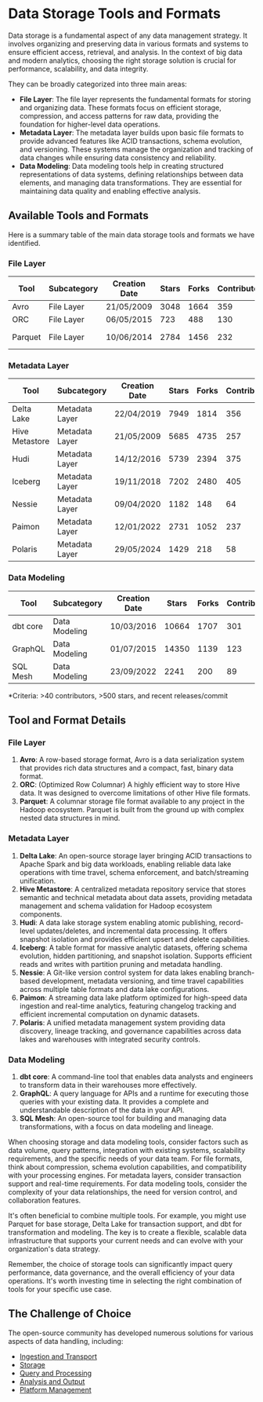 # Data Storage Tools and Formats

Data storage is a fundamental aspect of any data management strategy. It involves organizing and preserving data in various formats and systems to ensure efficient access, retrieval, and analysis. In the context of big data and modern analytics, choosing the right storage solution is crucial for performance, scalability, and data integrity.

They can be broadly categorized into three main areas:
- **File Layer**: The file layer represents the fundamental formats for storing and organizing data. These formats focus on efficient storage, compression, and access patterns for raw data, providing the foundation for higher-level data operations.
- **Metadata Layer**: The metadata layer builds upon basic file formats to provide advanced features like ACID transactions, schema evolution, and versioning. These systems manage the organization and tracking of data changes while ensuring data consistency and reliability.
- **Data Modeling**: Data modeling tools help in creating structured representations of data systems, defining relationships between data elements, and managing data transformations. They are essential for maintaining data quality and enabling effective analysis.

## Available Tools and Formats

Here is a summary table of the main data storage tools and formats we have identified.

### File Layer

| Tool | Subcategory | Creation Date | Stars | Forks | Contributors | Last Release | Latest Commit | Meets Criteria* | Link |
|---|---|---|---|---|---|---|---|---|---|
| Avro | File Layer | 21/05/2009 | 3048 | 1664 | 359 | 05/08/2024 | 15/04/2025 | Yes | https://github.com/apache/avro |
| ORC | File Layer | 06/05/2015 | 723 | 488 | 130 | 20/03/2025 | 16/04/2025 | Yes | https://github.com/apache/orc |
| Parquet | File Layer | 10/06/2014 | 2784 | 1456 | 232 | 14/03/2025 | 12/04/2025 | Yes | https://github.com/apache/parquet-mr |

### Metadata Layer

| Tool | Subcategory | Creation Date | Stars | Forks | Contributors | Last Release | Latest Commit | Meets Criteria* | Link |
|---|---|---|---|---|---|---|---|---|---|
| Delta Lake | Metadata Layer | 22/04/2019 | 7949 | 1814 | 356 | 06/01/2025 | 16/04/2025 | Yes | https://github.com/delta-io/delta |
| Hive Metastore | Metadata Layer | 21/05/2009 | 5685 | 4735 | 257 | N/A | 16/04/2025 | Yes | https://github.com/apache/hive |
| Hudi | Metadata Layer | 14/12/2016 | 5739 | 2394 | 375 | 19/02/2025 | 16/04/2025 | Yes | https://github.com/apache/hudi |
| Iceberg | Metadata Layer | 19/11/2018 | 7202 | 2480 | 405 | 19/03/2025 | 16/04/2025 | Yes | https://github.com/apache/iceberg |
| Nessie | Metadata Layer | 09/04/2020 | 1182 | 148 | 64 | 08/04/2025 | 16/04/2025 | Yes | https://github.com/projectnessie/nessie |
| Paimon | Metadata Layer | 12/01/2022 | 2731 | 1052 | 237 | N/A | 16/04/2025 | Yes | https://github.com/apache/paimon |
| Polaris | Metadata Layer | 29/05/2024 | 1429 | 218 | 58 | 25/02/2025 | 16/04/2025 | Yes | https://github.com/apache/polaris |

### Data Modeling

| Tool | Subcategory | Creation Date | Stars | Forks | Contributors | Last Release | Latest Commit | Meets Criteria* | Link |
|---|---|---|---|---|---|---|---|---|---|
| dbt core | Data Modeling | 10/03/2016 | 10664 | 1707 | 301 | 02/04/2025 | 15/04/2025 | Yes | https://github.com/dbt-labs/dbt-core |
| GraphQL | Data Modeling | 01/07/2015 | 14350 | 1139 | 123 | 27/10/2021 | 03/04/2025 | Yes | https://github.com/graphql/graphql-spec |
| SQL Mesh | Data Modeling | 23/09/2022 | 2241 | 200 | 89 | 16/04/2025 | 16/04/2025 | Yes | https://github.com/TobikoData/sqlmesh |

*Criteria: >40 contributors, >500 stars, and recent releases/commit

## Tool and Format Details

### File Layer

1. **Avro**: A row-based storage format, Avro is a data serialization system that provides rich data structures and a compact, fast, binary data format.
2. **ORC**: (Optimized Row Columnar) A highly efficient way to store Hive data. It was designed to overcome limitations of other Hive file formats.
3. **Parquet**: A columnar storage file format available to any project in the Hadoop ecosystem. Parquet is built from the ground up with complex nested data structures in mind.

### Metadata Layer

1. **Delta Lake**: An open-source storage layer bringing ACID transactions to Apache Spark and big data workloads, enabling reliable data lake operations with time travel, schema enforcement, and batch/streaming unification.
2. **Hive Metastore**: A centralized metadata repository service that stores semantic and technical metadata about data assets, providing metadata management and schema validation for Hadoop ecosystem components.
3. **Hudi**: A data lake storage system enabling atomic publishing, record-level updates/deletes, and incremental data processing. It offers snapshot isolation and provides efficient upsert and delete capabilities.
4. **Iceberg**: A table format for massive analytic datasets, offering schema evolution, hidden partitioning, and snapshot isolation. Supports efficient reads and writes with partition pruning and metadata handling.
5. **Nessie**: A Git-like version control system for data lakes enabling branch-based development, metadata versioning, and time travel capabilities across multiple table formats and data lake configurations.
6. **Paimon**: A streaming data lake platform optimized for high-speed data ingestion and real-time analytics, featuring changelog tracking and efficient incremental computation on dynamic datasets.
7. **Polaris**: A unified metadata management system providing data discovery, lineage tracking, and governance capabilities across data lakes and warehouses with integrated security controls.

### Data Modeling

1. **dbt core**: A command-line tool that enables data analysts and engineers to transform data in their warehouses more effectively.
2. **GraphQL**: A query language for APIs and a runtime for executing those queries with your existing data. It provides a complete and understandable description of the data in your API.
3. **SQL Mesh**: An open-source tool for building and managing data transformations, with a focus on data modeling and lineage.

When choosing storage and data modeling tools, consider factors such as data volume, query patterns, integration with existing systems, scalability requirements, and the specific needs of your data team. For file formats, think about compression, schema evolution capabilities, and compatibility with your processing engines. For metadata layers, consider transaction support and real-time requirements. For data modeling tools, consider the complexity of your data relationships, the need for version control, and collaboration features.

It's often beneficial to combine multiple tools. For example, you might use Parquet for base storage, Delta Lake for transaction support, and dbt for transformation and modeling. The key is to create a flexible, scalable data infrastructure that supports your current needs and can evolve with your organization's data strategy.

Remember, the choice of storage tools can significantly impact query performance, data governance, and the overall efficiency of your data operations. It's worth investing time in selecting the right combination of tools for your specific use case.

## The Challenge of Choice
The open-source community has developed numerous solutions for various aspects of data handling, including:
- [Ingestion and Transport](01.ingestion_and_transport.md)
- [Storage](02.storage.md)
- [Query and Processing](03.query_and_processing.md)
- [Analysis and Output](04.analysis_and_output.md)
- [Platform Management](05.platform_management.md)